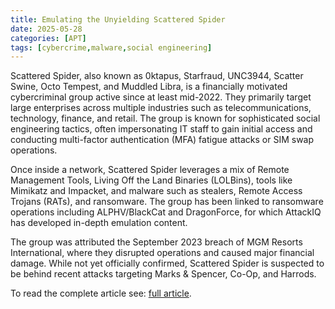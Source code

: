 ```yaml
---
title: Emulating the Unyielding Scattered Spider
date: 2025-05-28
categories: [APT]
tags: [cybercrime,malware,social engineering]
---
```


Scattered Spider, also known as 0ktapus, Starfraud, UNC3944, Scatter Swine, Octo Tempest, and Muddled Libra, is a financially motivated cybercriminal group active since at least mid-2022. They primarily target large enterprises across multiple industries such as telecommunications, technology, finance, and retail. The group is known for sophisticated social engineering tactics, often impersonating IT staff to gain initial access and conducting multi-factor authentication (MFA) fatigue attacks or SIM swap operations.

Once inside a network, Scattered Spider leverages a mix of Remote Management Tools, Living Off the Land Binaries (LOLBins), tools like Mimikatz and Impacket, and malware such as stealers, Remote Access Trojans (RATs), and ransomware. The group has been linked to ransomware operations including ALPHV/BlackCat and DragonForce, for which AttackIQ has developed in-depth emulation content.

The group was attributed the September 2023 breach of MGM Resorts International, where they disrupted operations and caused major financial damage. While not yet officially confirmed, Scattered Spider is suspected to be behind recent attacks targeting Marks & Spencer, Co-Op, and Harrods.

To read the complete article see: [full article](https://www.attackiq.com/2025/05/29/emulating-scattered-spider/).